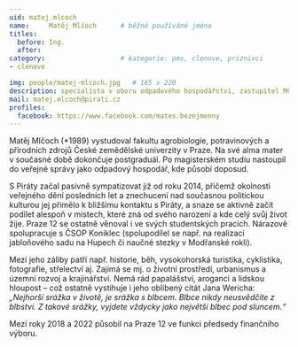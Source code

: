 ```yaml
---
uid: matej.mlcoch
name:     Matěj Mlčoch  	# běžně používáné jméno
titles:
  before: Ing.
  after:
category:                   # kategorie: pms, clenove, priznivci
- clenove

img: people/matej-mlcoch.jpg   # 165 x 220
description: specialista v oboru odpadového hospodářství, zastupitel MČ Praha 12 # kratký popis, max 160 znaků
mail: matej.mlcoch@pirati.cz
profiles:
  facebook: https://www.facebook.com/mates.bezejmenny
---
```


Matěj Mlčoch (*1989) vystudoval fakultu agrobiologie, potravinových a přírodních zdrojů České zemědělské univerzity v Praze. Na své alma mater v současné době dokončuje postgraduál. Po magisterském studiu nastoupil do veřejné správy jako odpadový hospodář, kde působí doposud.

S Piráty začal pasivně sympatizovat již od roku 2014, přičemž okolnosti veřejného dění posledních let a znechucení nad současnou politickou kulturou jej přimělo k bližšímu kontaktu s Piráty, a snaze se aktivně začít podílet alespoň v místech, které zná od svého narození a kde celý svůj život žije. Praze 12 se ostatně věnoval i ve svých studentských pracích. Nárazově spolupracuje s ČSOP Koniklec (spolupodílel se např. na realizaci jabloňového sadu na Hupech či naučné stezky v Modřanské rokli).

Mezi jeho záliby patří např. historie, běh, vysokohorská turistika, cyklistika, fotografie, střelectví aj. Zajímá se mj. o životní prostředí, urbanismus a územní rozvoj a krajinářství. Nemá rád papalášství, aroganci a lidskou hloupost – což ostatně vystihuje i jeho oblíbený citát Jana Wericha: _„Nejhorší srážka v životě, je srážka s blbcem. Blbce nikdy neusvědčíte z blbství. Z takové srážky, vyjdete vždycky jako největší blbec pod sluncem.“_

Mezi roky 2018 a 2022 působil na Praze 12 ve funkci předsedy finančního výboru.
